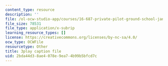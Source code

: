 ```yaml
---
content_type: resource
description: ''
file: /ol-ocw-studio-app/courses/16-687-private-pilot-ground-school-january-iap-2019/2bda44d38ae4078e9ea74b99b5bfcd7c_EvcoYJtoQVw.srt
file_size: 78531
file_type: application/x-subrip
learning_resource_types: []
license: https://creativecommons.org/licenses/by-nc-sa/4.0/
ocw_type: OCWFile
resourcetype: Other
title: 3play caption file
uid: 2bda44d3-8ae4-078e-9ea7-4b99b5bfcd7c
---
```

